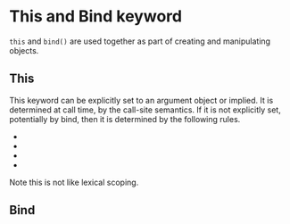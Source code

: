 # This and Bind keyword

`this` and `bind()`  are used together as part of creating and manipulating
objects.


## This

This keyword can be explicitly set to an argument object or implied. It is determined at call time, by the call-site semantics. If it is not explicitly set, potentially by bind, then it is determined by the following rules.

-
-
-
-

Note this is not like lexical scoping. 


## Bind

